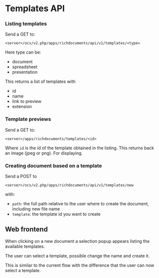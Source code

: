 
# Templates API

### Listing templates

Send a GET to:

`<server>/ocs/v2.php/apps/richdocuments/api/v1/templates/<type>`

Here type can be:

* document
* spreadsheet
* presentation

This returns a list of templates with

* id
* name
* link to preview
* extension

### Template previews

Send a GET to:

`<server>/apps/richdocuments/templates/<id>`

Where `id` is the id of the template obtained in the listing. This returns back
an image (jpeg or png). For displaying.

### Creating document based on a template

Send a POST to

`<server>/ocs/v2.php/apps/richdocuments/api/v1/templates/new`

with:
* `path`: the full path relative to the user where to create the document, including new file name
* `template`: the template id you want to create

## Web frontend

When clicking on a new document a selection popup appears listing the
available templates.

The user can select a template, possible change the name and create it.

This is similar to the current flow with the difference that the user can now
select a template.
